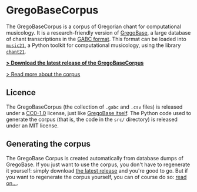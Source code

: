 GregoBaseCorpus
===============

The GregoBaseCorpus is a corpus of Gregorian chant for computational musicology.
It is a research-friendly version of [GregoBase](gregobase.selapa.net/), a
large database of chant transcriptions in the
[GABC format](https://gregorio-project.github.io/gabc/index.html).
This format can be loaded into [`music21`](https://web.mit.edu/music21/), a Python
toolkit for computational musicology, using the library 
[`chant21`](https://github.com/bacor/chant21/).

[**> Download the latest release of the GregoBaseCorpus**](https://github.com/bacor/gregobasecorpus/releases/latest)

[> Read more about the corpus](https://github.com/bacor/gregobasecorpus/tree/master/docs)

Licence
-------

The GregoBaseCorpus (the collection of `.gabc` and `.csv` files)
is released under a [CC0-1.0](https://creativecommons.org/publicdomain/zero/1.0/)
license, just like [GregoBase itself](https://gregobase.selapa.net/?page_id=2]).
The Python code used to generate the corpus (that is, the code in the `src/`
directory) is released under an MIT license.

Generating the corpus
---------------------

The GregoBase Corpus is created automatically from database dumps of GregoBase.
If you just want to use the corpus, you don't have to regenerate it yourself:
simply download [the latest release](https://github.com/bacor/gregobasecorpus/releases/latest) and you're good to go. But if you want to regenerate the corpus yourself, 
you can of course do so: [read on...](https://github.com/bacor/gregobasecorpus/tree/master/src).